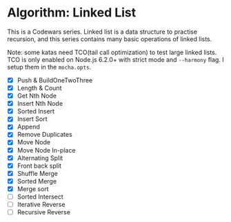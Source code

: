# Algorithm: Linked List

This is a Codewars series. Linked list is a data structure to practise recursion, and this series contains many basic operations of linked lists.

Note: some katas need TCO(tail call optimization) to test large linked lists. TCO is only enabled on Node.js 6.2.0+ with strict mode and `--harmony` flag. I setup them in the `mocha.opts`.

- [x] Push & BuildOneTwoThree
- [x] Length & Count
- [x] Get Nth Node
- [x] Insert Nth Node
- [x] Sorted Insert
- [x] Insert Sort
- [x] Append
- [x] Remove Duplicates
- [x] Move Node
- [x] Move Node In-place
- [x] Alternating Split
- [x] Front back split
- [x] Shuffle Merge
- [x] Sorted Merge
- [x] Merge sort
- [ ] Sorted Intersect
- [ ] Iterative Reverse
- [ ] Recursive Reverse
